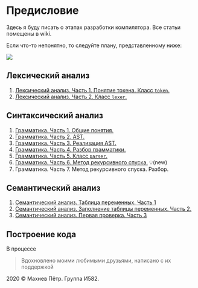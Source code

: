 # Предисловие

Здесь я буду писать о этапах разработки компилятора. Все статьи помещены в wiki.

Если что-то непонятно, то следуйте плану, представленному ниже:

![](https://sun9-6.userapi.com/c850608/v850608058/e50e9/5QWDSJ7p3MM.jpg)



## Лексический анализ

1. [Лексический анализ. Часть 1. Понятие токена. Класс `token`.](https://github.com/i582/compiler-wiki/wiki/1.-Лексический-анализ.-Часть-1.-Понятие-токена.-Класс-'token'.)
2. [Лексический анализ. Часть 2. Класс `lexer`.](https://github.com/i582/compiler-wiki/wiki/2.-Лексический-анализ.-Часть-2.-Класс-'lexer'.)

## Синтаксический анализ

1. [Грамматика. Часть 1. Общие понятия.](https://github.com/i582/compiler-wiki/wiki/3.-Грамматика.-Часть-1.-Общие-понятия.)
2. [Грамматика. Часть 2. AST.](https://github.com/i582/compiler-wiki/wiki/4.-Грамматика.-Часть-2.-AST.)
3. [Грамматика. Часть 3. Реализация AST.](https://github.com/i582/compiler-wiki/wiki/5.-Грамматика.-Часть-3.-Реализация-AST.) 
4. [Грамматика. Часть 4. Разбор грамматики.](https://github.com/i582/compiler-wiki/wiki/6.-Грамматика.-Часть-4.-Разбор-грамматики.) 
5. [Грамматика. Часть 5. Класс `parser`.](https://github.com/i582/compiler-wiki/wiki/7.-Грамматика.-Часть-5.-Класс-'parser'.) 
6. [Грамматика. Часть 6. Метод рекурсивного спуска.](https://github.com/i582/compiler-wiki/wiki/8.-Грамматика.-Часть-6.-Метод-рекурсивного-спуска.) :bulb:(new) 
7. Грамматика. Часть 7. Метод рекурсивного спуска. Разбор.

## Семантический анализ

1. [Семантический анализ. Таблица переменных. Часть 1](https://github.com/i582/compiler-wiki/wiki/9.-Семантический-анализ.-Таблица-переменных.-Часть-1)
2. [Семантический анализ. Заполнение таблицы переменных. Часть 2.](https://github.com/i582/compiler-wiki/wiki/10.-Семантический-анализ.-Заполнение-таблицы-переменных.-Часть-2.)
3. [Семантический анализ. Первая проверка. Часть 3](https://github.com/i582/compiler-wiki/wiki/11.-Семантический-анализ.-Первая-проверка.-Часть-3)



## Построение кода

В процессе



> Вдохновлено моими любимыми друзьями, написано с их поддержкой

2020 © Махнев Пётр. Группа И582.
